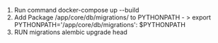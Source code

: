 1. Run command docker-compose up --build
2. Add Package /app/core/db/migrations/ to PYTHONPATH - > export PYTHONPATH='/app/core/db/migrations': $PYTHONPATH
3. RUN migrations alembic upgrade head